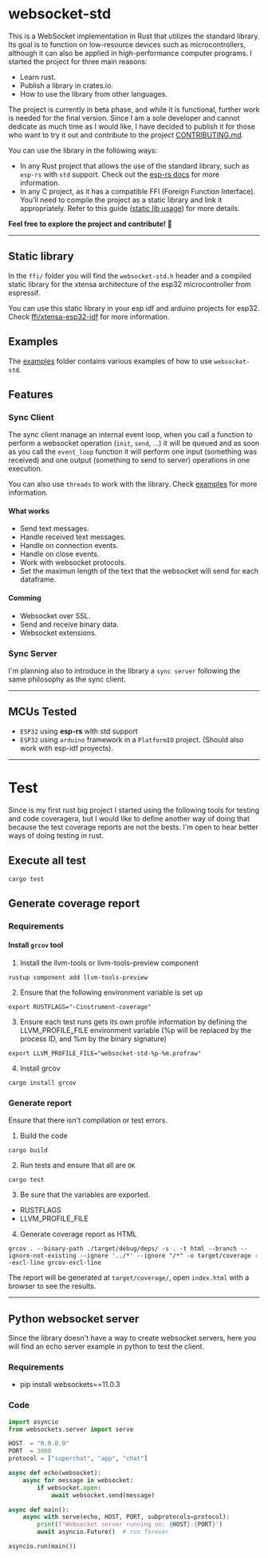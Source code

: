# websocket-std

This is a WebSocket implementation in Rust that utilizes the standard library. Its goal is to function on low-resource devices such as microcontrollers, although it can also be applied in high-performance computer programs. I started the project for three main reasons:
- Learn rust.
- Publish a library in crates.io.
- How to use the library from other languages. 

The project is currently in beta phase, and while it is functional, further work is needed for the final version. Since I am a sole developer and cannot dedicate as much time as I would like, I have decided to publish it for those who want to try it out and contribute to the project [CONTRIBUTING.md](../CONTRIBUTING.md).

You can use the library in the following ways:

- In any Rust project that allows the use of the standard library, such as ``esp-rs`` with ``std`` support. Check out the [esp-rs docs](https://esp-rs.github.io/book/overview/using-the-standard-library.html) for more information.
- In any C project, as it has a compatible FFI (Foreign Function Interface). You’ll need to compile the project as a static library and link it appropriately. Refer to this guide ([static lib usage](../ffi/README.md)) for more details.

**Feel free to explore the project and contribute! 🚀**

---

## Static library
In the ``ffi/`` folder you will find the ``websocket-std.h`` header and a compiled static library for the xtensa architecture of the esp32 microcontroller from espressif.

You can use this static library in your esp idf and arduino projects for esp32. Check [ffi/xtensa-esp32-idf](../ffi/xtensa-esp32-espidf/README.md) for more information.

## Examples

The [examples](../examples/) folder contains various examples of how to use ``websocket-std``.

## Features

### Sync Client

The sync client manage an internal event loop, when you call a function to perform a websocket operation (``init``, ``send``, ...)
it will be queued and as soon as you call the ``event_loop`` function it will perform one input (something was received)
and one output (something to send to server) operations in one execution.

You can also use ``threads`` to work with the library. Check [examples](../examples/) for more information.

#### What works
- Send text messages.
- Handle received text messages.
- Handle on connection events.
- Handle on close events.
- Work with websocket protocols.
- Set the maximun length of the text that the websocket will send for each dataframe.

#### Comming
- Websocket over SSL.
- Send and receive binary data.
- Websocket extensions.

### Sync Server

I'm planning also to introduce in the library a ``sync server`` following the same philosophy as the sync client.

---

## MCUs Tested

- ``ESP32`` using **esp-rs** with std support
- ``ESP32`` using ``arduino`` framework in a ``PlatformIO`` project. (Should also work with esp-idf proyects).

---

# Test

Since is my first rust big project I started using the following tools for testing and code coveragera, but I would like to
define another way of doing that because the test coverage reports are not the bests. I'm open to hear better ways of doing testing in rust.

## Execute all test


```console
cargo test
```

## Generate coverage report

### Requirements

#### Install ``grcov`` tool

1. Install the llvm-tools or llvm-tools-preview component
```console
rustup component add llvm-tools-preview
```

2. Ensure that the following environment variable is set up
```console
export RUSTFLAGS="-Cinstrument-coverage"
```

3. Ensure each test runs gets its own profile information by defining the LLVM_PROFILE_FILE environment variable (%p will be replaced by the process ID, and %m by the binary signature)
```console
export LLVM_PROFILE_FILE="websocket-std-%p-%m.profraw"
```

4. Install grcov

```console
cargo install grcov
```

### Generate report

Ensure that there isn't compilation or test errors.
1. Build the code
```console
cargo build
```

2. Run tests and ensure that all are ``OK``
```console
cargo test
```

3. Be sure that the variables are exported. 
- RUSTFLAGS
- LLVM_PROFILE_FILE

4. Generate coverage report as HTML
```console
grcov . --binary-path ./target/debug/deps/ -s . -t html --branch --ignore-not-existing --ignore '../*' --ignore "/*" -o target/coverage --excl-line grcov-excl-line
```

The report will be generated at ``target/coverage/``, open ``index.html`` with a browser to see the results.

---

## Python websocket server

Since the library doesn't have a way to create websocket servers, here you will find an echo server example in python to test
the client.

### Requirements
- pip install websockets==11.0.3

### Code
```python
import asyncio
from websockets.server import serve

HOST  = "0.0.0.0"
PORT  = 3000
protocol = ["superchat", "app", "chat"]

async def echo(websocket):
    async for message in websocket:
        if websocket.open:
            await websocket.send(message)

async def main():
    async with serve(echo, HOST, PORT, subprotocols=protocol):
        print(f"Websocket server running on: {HOST}:{PORT}")
        await asyncio.Future()  # run forever

asyncio.run(main())
```
